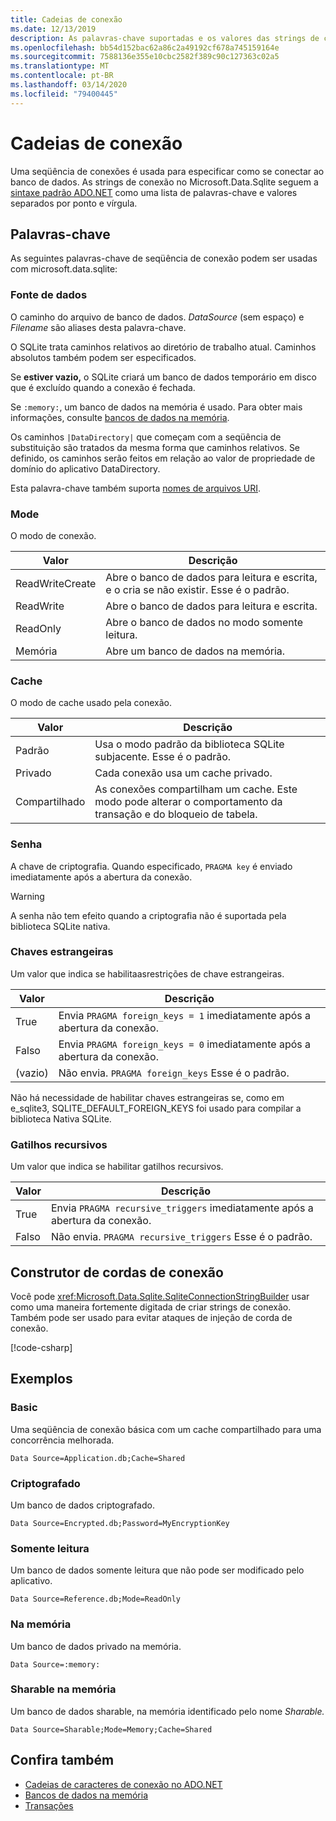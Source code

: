 ```yaml
---
title: Cadeias de conexão
ms.date: 12/13/2019
description: As palavras-chave suportadas e os valores das strings de conexão.
ms.openlocfilehash: bb54d152bac62a86c2a49192cf678a745159164e
ms.sourcegitcommit: 7588136e355e10cbc2582f389c90c127363c02a5
ms.translationtype: MT
ms.contentlocale: pt-BR
ms.lasthandoff: 03/14/2020
ms.locfileid: "79400445"
---
```

# <a name="connection-strings"></a>Cadeias de conexão

Uma seqüência de conexões é usada para especificar como se conectar ao banco de dados. As strings de conexão no Microsoft.Data.Sqlite seguem a [sintaxe padrão ADO.NET](../../../framework/data/adonet/connection-strings.md) como uma lista de palavras-chave e valores separados por ponto e vírgula.

## <a name="keywords"></a>Palavras-chave

As seguintes palavras-chave de seqüência de conexão podem ser usadas com microsoft.data.sqlite:

### <a name="data-source"></a>Fonte de dados

O caminho do arquivo de banco de dados. *DataSource* (sem espaço) e *Filename* são aliases desta palavra-chave.

O SQLite trata caminhos relativos ao diretório de trabalho atual. Caminhos absolutos também podem ser especificados.

Se **estiver vazio,** o SQLite criará um banco de dados temporário em disco que é excluído quando a conexão é fechada.

Se `:memory:`, um banco de dados na memória é usado. Para obter mais informações, consulte [bancos de dados na memória](in-memory-databases.md).

Os caminhos `|DataDirectory|` que começam com a seqüência de substituição são tratados da mesma forma que caminhos relativos. Se definido, os caminhos serão feitos em relação ao valor de propriedade de domínio do aplicativo DataDirectory.

Esta palavra-chave também suporta [nomes de arquivos URI](https://www.sqlite.org/uri.html).

### <a name="mode"></a>Mode

O modo de conexão.

| Valor           | Descrição                                                                                        |
| --------------- | -------------------------------------------------------------------------------------------------- |
| ReadWriteCreate | Abre o banco de dados para leitura e escrita, e o cria se não existir. Esse é o padrão. |
| ReadWrite       | Abre o banco de dados para leitura e escrita.                                                        |
| ReadOnly        | Abre o banco de dados no modo somente leitura.                                                              |
| Memória          | Abre um banco de dados na memória.                                                                       |

### <a name="cache"></a>Cache

O modo de cache usado pela conexão.

| Valor   | Descrição                                                                                    |
| ------- | ---------------------------------------------------------------------------------------------- |
| Padrão | Usa o modo padrão da biblioteca SQLite subjacente. Esse é o padrão.                   |
| Privado | Cada conexão usa um cache privado.                                                          |
| Compartilhado  | As conexões compartilham um cache. Este modo pode alterar o comportamento da transação e do bloqueio de tabela. |

### <a name="password"></a>Senha

A chave de criptografia. Quando especificado, `PRAGMA key` é enviado imediatamente após a abertura da conexão.

> [!WARNING]
> A senha não tem efeito quando a criptografia não é suportada pela biblioteca SQLite nativa.

### <a name="foreign-keys"></a>Chaves estrangeiras

Um valor que indica se habilitaasrestrições de chave estrangeiras.

| Valor   | Descrição
| ------- | --- |
| True    | Envia `PRAGMA foreign_keys = 1` imediatamente após a abertura da conexão.
| Falso   | Envia `PRAGMA foreign_keys = 0` imediatamente após a abertura da conexão.
| (vazio) | Não envia. `PRAGMA foreign_keys` Esse é o padrão. |

Não há necessidade de habilitar chaves estrangeiras se, como em e_sqlite3, SQLITE_DEFAULT_FOREIGN_KEYS foi usado para compilar a biblioteca Nativa SQLite.

### <a name="recursive-triggers"></a>Gatilhos recursivos

Um valor que indica se habilitar gatilhos recursivos.

| Valor | Descrição                                                                 |
| ----- | --------------------------------------------------------------------------- |
| True  | Envia `PRAGMA recursive_triggers` imediatamente após a abertura da conexão. |
| Falso | Não envia. `PRAGMA recursive_triggers` Esse é o padrão.              |

## <a name="connection-string-builder"></a>Construtor de cordas de conexão

Você pode <xref:Microsoft.Data.Sqlite.SqliteConnectionStringBuilder> usar como uma maneira fortemente digitada de criar strings de conexão. Também pode ser usado para evitar ataques de injeção de corda de conexão.

[!code-csharp[](../../../../samples/snippets/standard/data/sqlite/EncryptionSample/Program.cs?name=snippet_ConnectionStringBuilder)]

## <a name="examples"></a>Exemplos

### <a name="basic"></a>Basic

Uma seqüência de conexão básica com um cache compartilhado para uma concorrência melhorada.

```ConnectionString
Data Source=Application.db;Cache=Shared
```

### <a name="encrypted"></a>Criptografado

Um banco de dados criptografado.

```ConnectionString
Data Source=Encrypted.db;Password=MyEncryptionKey
```

### <a name="read-only"></a>Somente leitura

Um banco de dados somente leitura que não pode ser modificado pelo aplicativo.

```ConnectionString
Data Source=Reference.db;Mode=ReadOnly
```

### <a name="in-memory"></a>Na memória

Um banco de dados privado na memória.

```ConnectionString
Data Source=:memory:
```

### <a name="sharable-in-memory"></a>Sharable na memória

Um banco de dados sharable, na memória identificado pelo nome *Sharable.*

```ConnectionString
Data Source=Sharable;Mode=Memory;Cache=Shared
```

## <a name="see-also"></a>Confira também

* [Cadeias de caracteres de conexão no ADO.NET](../../../framework/data/adonet/connection-strings.md)
* [Bancos de dados na memória](in-memory-databases.md)
* [Transações](transactions.md)
